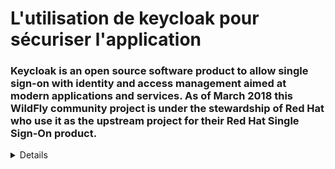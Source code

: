 # L'utilisation de keycloak pour sécuriser l'application #

### Keycloak is an open source software product to allow single sign-on with identity and access management aimed at modern applications and services. As of March 2018 this WildFly community project is under the stewardship of Red Hat who use it as the upstream project for their Red Hat Single Sign-On product. ###




<details>

-Lancement de keycloak  en ligne de commande et son interface

![keycloak1](https://github.com/Fatima-ACHBAD/E_commerce_application_with_micro_service/assets/100408189/6f76fe94-1e4b-40c5-bc99-e8c2af96a21a)
-Master Realm 
![keycloak2](https://github.com/Fatima-ACHBAD/E_commerce_application_with_micro_service/assets/100408189/6bf98af2-187f-423b-a088-489ca6b49a41)

-Création de notre propre realm de notre application : wallet-realm
![keycloak3](https://github.com/Fatima-ACHBAD/E_commerce_application_with_micro_service/assets/100408189/ffb7a1aa-5594-4808-b0eb-005f5706616e)

-Création de client : ajout d'ID 
![keycloak3client](https://github.com/Fatima-ACHBAD/E_commerce_application_with_micro_service/assets/100408189/eec79878-c464-4de7-95e2-050b6e28b2af)

-Suite d'information sur le client :
![keycloak4client](https://github.com/Fatima-ACHBAD/E_commerce_application_with_micro_service/assets/100408189/4d372f29-39ca-4221-970d-7f0d9fe8ab25)
-Création d'utilisateur
![keycloak5user](https://github.com/Fatima-ACHBAD/E_commerce_application_with_micro_service/assets/100408189/13437c9e-f347-428a-9534-4bedc7028613)

-Spécifier le mdp de l'utilisateur
![keycloak6usermdp](https://github.com/Fatima-ACHBAD/E_commerce_application_with_micro_service/assets/100408189/5b541f73-9f88-473c-9630-826b3b87c79c)
-Création de role :
![keycloak7role](https://github.com/Fatima-ACHBAD/E_commerce_application_with_micro_service/assets/100408189/a52b7449-1a5d-47f1-b489-a9901458f9ca)

-Assigner un role à l'utilisateur
![keycloak8role_user](https://github.com/Fatima-ACHBAD/E_commerce_application_with_micro_service/assets/100408189/02261606-d326-43f6-b1c9-71f9682c69e1)
-Test postman
![keycloak9testpostman](https://github.com/Fatima-ACHBAD/E_commerce_application_with_micro_service/assets/100408189/e8ca3c29-1726-4f8e-9a33-33861050a0fa)

-Test postman et jwt pour vérifier Token
![keycloak10postmanandjwt](https://github.com/Fatima-ACHBAD/E_commerce_application_with_micro_service/assets/100408189/b67e6755-569d-4f51-b942-b05a19a94734)

-Test postman et refresh token

![keycloak11postmanandrefreshtoken](https://github.com/Fatima-ACHBAD/E_commerce_application_with_micro_service/assets/100408189/131b3861-7d17-4ef7-b50a-7edf892d07ae)

-Configuration d'authentication dans Keycloak
![keycloak12configauthetication](https://github.com/Fatima-ACHBAD/E_commerce_application_with_micro_service/assets/100408189/b82552c0-e6fd-4335-9db7-a77d1ef2aaa3)

![keycloak13configauthetication](https://github.com/Fatima-ACHBAD/E_commerce_application_with_micro_service/assets/100408189/d52bc18d-6010-4cd3-9f89-ef73e746da63)
-Test postman d'authentication

![keycloak14configautheticationpostman](https://github.com/Fatima-ACHBAD/E_commerce_application_with_micro_service/assets/100408189/34aa554a-f9de-49b0-9e75-bef91516750b)


</details>
